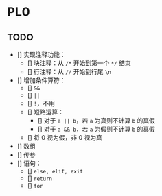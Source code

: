 # PL0

## TODO

- [] 实现注释功能：
    - [] 块注释：从 `/*` 开始到第一个 `*/` 结束
    - [] 行注释：从 `//` 开始到行尾 `\n`
- [] 增加条件算符：
    - [] `&&`
    - [] `||`
    - [] `!`，不用
    - [] 短路运算：
        - [] 对于 `a || b`，若 `a` 为真则不计算 `b` 的真假
        - [] 对于 `a && b`，若 `a` 为假则不计算 `b` 的真假
    - [] 将 0 视为假，非 0 视为真
- [] 数组
- [] 传参
- [] 语句：
    - [] `else, elif, exit`
    - [] `return`
    - [] `for`
